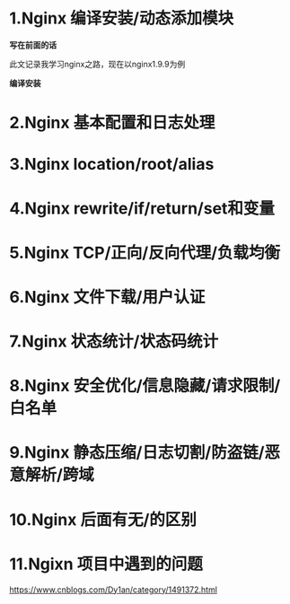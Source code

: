 # 1.Nginx 编译安装/动态添加模块
**写在前面的话**

此文记录我学习nginx之路，现在以nginx1.9.9为例

**编译安装**
# 2.Nginx 基本配置和日志处理
# 3.Nginx location/root/alias
# 4.Nginx rewrite/if/return/set和变量
# 5.Nginx TCP/正向/反向代理/负载均衡
# 6.Nginx 文件下载/用户认证
# 7.Nginx 状态统计/状态码统计
# 8.Nginx 安全优化/信息隐藏/请求限制/白名单
# 9.Nginx 静态压缩/日志切割/防盗链/恶意解析/跨域
# 10.Nginx 后面有无/的区别
# 11.Ngixn 项目中遇到的问题

https://www.cnblogs.com/Dy1an/category/1491372.html
                                                                                                                                                                                         